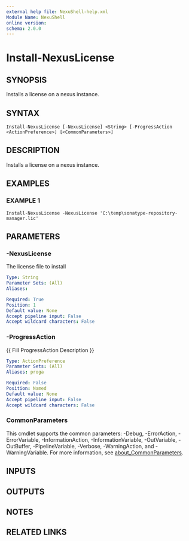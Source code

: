 ```yaml
---
external help file: NexuShell-help.xml
Module Name: NexuShell
online version:
schema: 2.0.0
---
```


# Install-NexusLicense

## SYNOPSIS
Installs a license on a nexus instance.

## SYNTAX

```
Install-NexusLicense [-NexusLicense] <String> [-ProgressAction <ActionPreference>] [<CommonParameters>]
```

## DESCRIPTION
Installs a license on a nexus instance.

## EXAMPLES

### EXAMPLE 1
```
Install-NexusLicense -NexusLicense 'C:\temp\sonatype-repository-manager.lic'
```

## PARAMETERS

### -NexusLicense
The license file to install

```yaml
Type: String
Parameter Sets: (All)
Aliases:

Required: True
Position: 1
Default value: None
Accept pipeline input: False
Accept wildcard characters: False
```

### -ProgressAction
{{ Fill ProgressAction Description }}

```yaml
Type: ActionPreference
Parameter Sets: (All)
Aliases: proga

Required: False
Position: Named
Default value: None
Accept pipeline input: False
Accept wildcard characters: False
```

### CommonParameters
This cmdlet supports the common parameters: -Debug, -ErrorAction, -ErrorVariable, -InformationAction, -InformationVariable, -OutVariable, -OutBuffer, -PipelineVariable, -Verbose, -WarningAction, and -WarningVariable. For more information, see [about_CommonParameters](http://go.microsoft.com/fwlink/?LinkID=113216).

## INPUTS

## OUTPUTS

## NOTES

## RELATED LINKS
